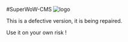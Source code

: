 #SuperWoW-CMS ![logo](https://avatars2.githubusercontent.com/u/1525535?v=3&s=32)

This is a defective version, it is being repaired.

Use it on your own risk !

